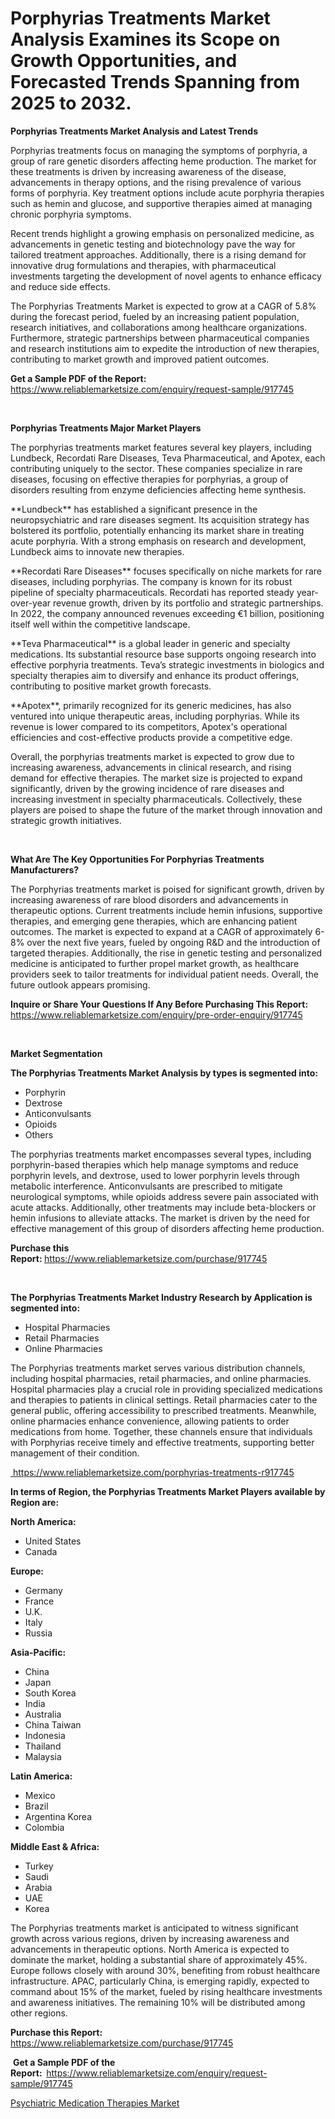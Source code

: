 <p><h1>Porphyrias Treatments Market Analysis Examines its Scope on Growth Opportunities, and Forecasted Trends Spanning from 2025 to 2032.</h1></p><p><strong>Porphyrias Treatments Market Analysis and Latest Trends</strong></p>
<p><p>Porphyrias treatments focus on managing the symptoms of porphyria, a group of rare genetic disorders affecting heme production. The market for these treatments is driven by increasing awareness of the disease, advancements in therapy options, and the rising prevalence of various forms of porphyria. Key treatment options include acute porphyria therapies such as hemin and glucose, and supportive therapies aimed at managing chronic porphyria symptoms. </p><p>Recent trends highlight a growing emphasis on personalized medicine, as advancements in genetic testing and biotechnology pave the way for tailored treatment approaches. Additionally, there is a rising demand for innovative drug formulations and therapies, with pharmaceutical investments targeting the development of novel agents to enhance efficacy and reduce side effects.</p><p>The Porphyrias Treatments Market is expected to grow at a CAGR of 5.8% during the forecast period, fueled by an increasing patient population, research initiatives, and collaborations among healthcare organizations. Furthermore, strategic partnerships between pharmaceutical companies and research institutions aim to expedite the introduction of new therapies, contributing to market growth and improved patient outcomes.</p></p>
<p><strong>Get a Sample PDF of the Report:&nbsp;</strong> <a href="https://www.reliablemarketsize.com/enquiry/request-sample/917745?utm_campaign=3123&utm_medium=2&utm_source=Github&utm_content=ia&utm_term=07032025&utm_id=porphyrias-treatments">https://www.reliablemarketsize.com/enquiry/request-sample/917745</a></p>
<p>&nbsp;</p>
<p><strong>Porphyrias Treatments Major Market Players</strong></p>
<p><p>The porphyrias treatments market features several key players, including Lundbeck, Recordati Rare Diseases, Teva Pharmaceutical, and Apotex, each contributing uniquely to the sector. These companies specialize in rare diseases, focusing on effective therapies for porphyrias, a group of disorders resulting from enzyme deficiencies affecting heme synthesis.</p><p>**Lundbeck** has established a significant presence in the neuropsychiatric and rare diseases segment. Its acquisition strategy has bolstered its portfolio, potentially enhancing its market share in treating acute porphyria. With a strong emphasis on research and development, Lundbeck aims to innovate new therapies.</p><p>**Recordati Rare Diseases** focuses specifically on niche markets for rare diseases, including porphyrias. The company is known for its robust pipeline of specialty pharmaceuticals. Recordati has reported steady year-over-year revenue growth, driven by its portfolio and strategic partnerships. In 2022, the company announced revenues exceeding €1 billion, positioning itself well within the competitive landscape.</p><p>**Teva Pharmaceutical** is a global leader in generic and specialty medications. Its substantial resource base supports ongoing research into effective porphyria treatments. Teva’s strategic investments in biologics and specialty therapies aim to diversify and enhance its product offerings, contributing to positive market growth forecasts.</p><p>**Apotex**, primarily recognized for its generic medicines, has also ventured into unique therapeutic areas, including porphyrias. While its revenue is lower compared to its competitors, Apotex's operational efficiencies and cost-effective products provide a competitive edge.</p><p>Overall, the porphyrias treatments market is expected to grow due to increasing awareness, advancements in clinical research, and rising demand for effective therapies. The market size is projected to expand significantly, driven by the growing incidence of rare diseases and increasing investment in specialty pharmaceuticals. Collectively, these players are poised to shape the future of the market through innovation and strategic growth initiatives.</p></p>
<p>&nbsp;</p>
<p><strong>What Are The Key Opportunities For Porphyrias Treatments Manufacturers?</strong></p>
<p><p>The Porphyrias treatments market is poised for significant growth, driven by increasing awareness of rare blood disorders and advancements in therapeutic options. Current treatments include hemin infusions, supportive therapies, and emerging gene therapies, which are enhancing patient outcomes. The market is expected to expand at a CAGR of approximately 6-8% over the next five years, fueled by ongoing R&D and the introduction of targeted therapies. Additionally, the rise in genetic testing and personalized medicine is anticipated to further propel market growth, as healthcare providers seek to tailor treatments for individual patient needs. Overall, the future outlook appears promising.</p></p>
<p><strong>Inquire or Share Your Questions If Any Before Purchasing This Report:</strong> <a href="https://www.reliablemarketsize.com/enquiry/pre-order-enquiry/917745?utm_campaign=3123&utm_medium=2&utm_source=Github&utm_content=ia&utm_term=07032025&utm_id=porphyrias-treatments">https://www.reliablemarketsize.com/enquiry/pre-order-enquiry/917745</a></p>
<p>&nbsp;</p>
<p><strong>Market Segmentation</strong></p>
<p><strong>The Porphyrias Treatments Market Analysis by types is segmented into:</strong></p>
<p><ul><li>Porphyrin</li><li>Dextrose</li><li>Anticonvulsants</li><li>Opioids</li><li>Others</li></ul></p>
<p><p>The porphyrias treatments market encompasses several types, including porphyrin-based therapies which help manage symptoms and reduce porphyrin levels, and dextrose, used to lower porphyrin levels through metabolic interference. Anticonvulsants are prescribed to mitigate neurological symptoms, while opioids address severe pain associated with acute attacks. Additionally, other treatments may include beta-blockers or hemin infusions to alleviate attacks. The market is driven by the need for effective management of this group of disorders affecting heme production.</p></p>
<p><strong>Purchase this Report:&nbsp;</strong><a href="https://www.reliablemarketsize.com/purchase/917745?utm_campaign=3123&utm_medium=2&utm_source=Github&utm_content=ia&utm_term=07032025&utm_id=porphyrias-treatments">https://www.reliablemarketsize.com/purchase/917745</a></p>
<p>&nbsp;</p>
<p><strong>The Porphyrias Treatments Market Industry Research by Application is segmented into:</strong></p>
<p><ul><li>Hospital Pharmacies</li><li>Retail Pharmacies</li><li>Online Pharmacies</li></ul></p>
<p><p>The Porphyrias treatments market serves various distribution channels, including hospital pharmacies, retail pharmacies, and online pharmacies. Hospital pharmacies play a crucial role in providing specialized medications and therapies to patients in clinical settings. Retail pharmacies cater to the general public, offering accessibility to prescribed treatments. Meanwhile, online pharmacies enhance convenience, allowing patients to order medications from home. Together, these channels ensure that individuals with Porphyrias receive timely and effective treatments, supporting better management of their condition.</p></p>
<p><a href="https://www.reliablemarketsize.com/porphyrias-treatments-r917745?utm_campaign=3123&utm_medium=2&utm_source=Github&utm_content=ia&utm_term=07032025&utm_id=porphyrias-treatments">&nbsp;https://www.reliablemarketsize.com/porphyrias-treatments-r917745</a></p>
<p><strong>In terms of Region, the Porphyrias Treatments Market Players available by Region are:</strong></p>
<p>
    <p> <strong> North America: </strong>
        <ul>
            <li>United States</li>
            <li>Canada</li>
        </ul>
        </p> 
    <p> <strong> Europe: </strong>
        <ul>
            <li>Germany</li>
            <li>France</li>
            <li>U.K.</li>
            <li>Italy</li>
            <li>Russia</li>
        </ul>
        </p> 
    <p> <strong> Asia-Pacific: </strong>
        <ul>
            <li>China</li>
            <li>Japan</li>
            <li>South Korea</li>
            <li>India</li>
            <li>Australia</li>
            <li>China Taiwan</li>
            <li>Indonesia</li>
            <li>Thailand</li>
            <li>Malaysia</li>
        </ul>
        </p> 
    <p> <strong> Latin America: </strong>
        <ul>
            <li>Mexico</li>
            <li>Brazil</li>
            <li>Argentina Korea</li>
            <li>Colombia</li>
        </ul>
        </p> 
    <p> <strong> Middle East & Africa: </strong>
        <ul>
            <li>Turkey</li>
            <li>Saudi</li>
            <li>Arabia</li>
            <li>UAE</li>
            <li>Korea</li>
        </ul>
    </p>
    </p>
<p><p>The Porphyrias treatments market is anticipated to witness significant growth across various regions, driven by increasing awareness and advancements in therapeutic options. North America is expected to dominate the market, holding a substantial share of approximately 45%. Europe follows closely with around 30%, benefiting from robust healthcare infrastructure. APAC, particularly China, is emerging rapidly, expected to command about 15% of the market, fueled by rising healthcare investments and awareness initiatives. The remaining 10% will be distributed among other regions.</p></p>
<p><strong>Purchase this Report: </strong><a href="https://www.reliablemarketsize.com/purchase/917745?utm_campaign=3123&utm_medium=2&utm_source=Github&utm_content=ia&utm_term=07032025&utm_id=porphyrias-treatments">https://www.reliablemarketsize.com/purchase/917745</a></p>
<p>&nbsp;<strong>Get a Sample PDF of the Report:&nbsp;&nbsp;</strong><a href="https://www.reliablemarketsize.com/enquiry/request-sample/917745?utm_campaign=3123&utm_medium=2&utm_source=Github&utm_content=ia&utm_term=07032025&utm_id=porphyrias-treatments">https://www.reliablemarketsize.com/enquiry/request-sample/917745</a></p>
<p><strong></strong></p>
<p><p><a href="https://github.com/adyawafurber1/Market-Research-Report-List-1/blob/main/psychiatric-medication-therapies-market.md?utm_campaign=3123&utm_medium=2&utm_source=Github&utm_content=ia&utm_term=07032025&utm_id=porphyrias-treatments">Psychiatric Medication Therapies Market</a></p></p>